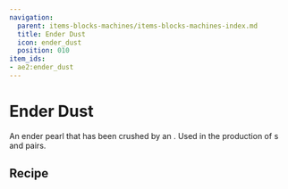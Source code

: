 ```yaml
---
navigation:
  parent: items-blocks-machines/items-blocks-machines-index.md
  title: Ender Dust
  icon: ender_dust
  position: 010
item_ids:
- ae2:ender_dust
---
```


# Ender Dust

<ItemImage id="ender_dust" scale="4" />

An ender pearl that has been crushed by an <ItemLink id="inscriber" />. Used in the production of <ItemLink id="wireless_booster" />s
and <ItemLink id="quantum_entangled_singularity" /> pairs.

## Recipe

<RecipeFor id="ender_dust" />
